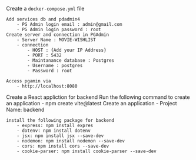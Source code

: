 Create a `docker-compose.yml` file

    Add services db and pdadmin4
        - PG Admin login email : admin@gmail.com
        - PG Admin login password : root
    Create server and connection in PGAdmin
        - Server Name : MOVIE-WISHLIST
        - connection
            - HOST : {Add your IP Address}
            - PORT : 5432
            - Maintanance database : Postgres
            - Username : postgres
            - Password : root
    
    Access pgamin via
        - http://localhost:8080

Create a React appliction for backend
    Run the following command to create an application
        - npm create vite@latest
    Create an application
        - Project Name: backend
    
    install the following package for backend
        - express: npm install expres
        - dotenv: npm install dotenv
        - jsx: npm install jsx --save-dev
        - nodemon: npm install nodemon --save-dev
        - cors: npm install cors --save-dev
        - cookie-parser: npm install cookie-parser --save-dev